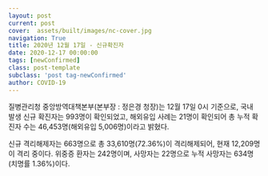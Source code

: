 ```yaml
---
layout: post
current: post
cover:  assets/built/images/nc-cover.jpg
navigation: True
title: 2020년 12월 17일 - 신규확진자
date: 2020-12-17 00:00:00
tags: [newConfirmed]
class: post-template
subclass: 'post tag-newConfirmed'
author: COVID-19
---
```


질병관리청 중앙방역대책본부(본부장 : 정은경 청장)는 12월 17일 0시 기준으로, 
국내 발생 신규 확진자는 993명이 확인되었고, 
해외유입 사례는 21명이 확인되어 총 누적 확진자 수는 46,453명(해외유입 5,006명)이라고 밝혔다.

신규 격리해제자는 663명으로 총 33,610명(72.36%)이 격리해제되어, 현재 12,209명이 격리 중이다. 
위중증 환자는 242명이며, 사망자는 22명으로 누적 사망자는 634명(치명률 1.36%)이다.

